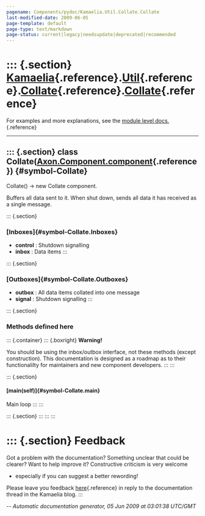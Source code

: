 ```yaml
---
pagename: Components/pydoc/Kamaelia.Util.Collate.Collate
last-modified-date: 2009-06-05
page-template: default
page-type: text/markdown
page-status: current|legacy|needsupdate|deprecated|recommended
---
```

::: {.section}
[Kamaelia](/Components/pydoc/Kamaelia.html){.reference}.[Util](/Components/pydoc/Kamaelia.Util.html){.reference}.[Collate](/Components/pydoc/Kamaelia.Util.Collate.html){.reference}.[Collate](/Components/pydoc/Kamaelia.Util.Collate.Collate.html){.reference}
================================================================================================================================================================================================================================================================

For examples and more explanations, see the [module level
docs.](/Components/pydoc/Kamaelia.Util.Collate.html){.reference}

------------------------------------------------------------------------

::: {.section}
class Collate([Axon.Component.component](/Docs/Axon/Axon.Component.component.html){.reference}) {#symbol-Collate}
-----------------------------------------------------------------------------------------------

Collate() -\> new Collate component.

Buffers all data sent to it. When shut down, sends all data it has
received as a single message.

::: {.section}
### [Inboxes]{#symbol-Collate.Inboxes}

-   **control** : Shutdown signalling
-   **inbox** : Data items
:::

::: {.section}
### [Outboxes]{#symbol-Collate.Outboxes}

-   **outbox** : All data items collated into one message
-   **signal** : Shutdown signalling
:::

::: {.section}
### Methods defined here

::: {.container}
::: {.boxright}
**Warning!**

You should be using the inbox/outbox interface, not these methods
(except construction). This documentation is designed as a roadmap as to
their functionalilty for maintainers and new component developers.
:::
:::

::: {.section}
#### [main(self)]{#symbol-Collate.main}

Main loop
:::
:::

::: {.section}
:::
:::
:::

::: {.section}
Feedback
========

Got a problem with the documentation? Something unclear that could be
clearer? Want to help improve it? Constructive criticism is very welcome
- especially if you can suggest a better rewording!

Please leave you feedback
[here](../../../cgi-bin/blog/blog.cgi?rm=viewpost&nodeid=1142023701){.reference}
in reply to the documentation thread in the Kamaelia blog.
:::

*\-- Automatic documentation generator, 05 Jun 2009 at 03:01:38 UTC/GMT*

